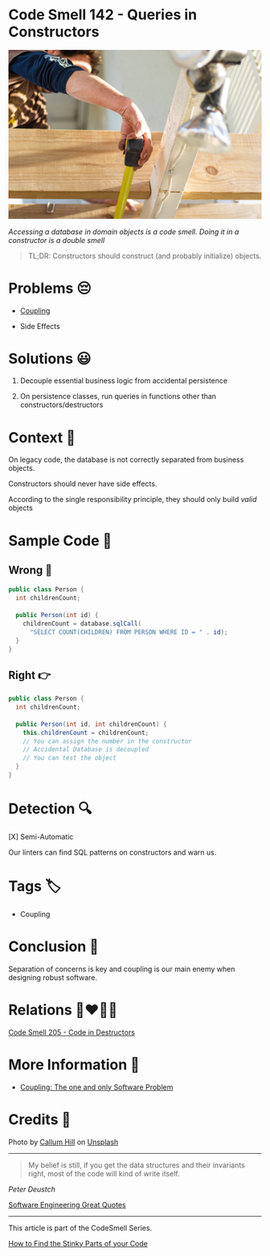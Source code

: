 # Code Smell 142 - Queries in Constructors

![Code Smell 142 - Queries in Constructors](Code%20Smell%20142%20-%20Queries%20in%20Constructors.jpg)

*Accessing a database in domain objects is a code smell. Doing it in a constructor is a double smell*

> TL;DR: Constructors should construct (and probably initialize) objects.

# Problems 😔 

- [Coupling](https://github.com/mcsee/Software-Design-Articles/tree/main/Articles/Theory/Coupling%20-%20The%20one%20and%20only%20software%20design%20problem/readme.md)

- Side Effects

# Solutions 😃

1. Decouple essential business logic from accidental persistence

2. On persistence classes, run queries in functions other than constructors/destructors

# Context 💬

On legacy code, the database is not correctly separated from business objects.

Constructors should never have side effects.

According to the single responsibility principle, they should only build *valid* objects

# Sample Code 📖

## Wrong 🚫

<!-- [Gist Url](https://gist.github.com/mcsee/5125008158d94d51b27e8687bbbbf812) -->

```java
public class Person {
  int childrenCount; 

  public Person(int id) {
    childrenCount = database.sqlCall(
      "SELECT COUNT(CHILDREN) FROM PERSON WHERE ID = " . id); 
  }
}
```

## Right 👉

<!-- [Gist Url](https://gist.github.com/mcsee/a84b6d71034c47c1f95590d74bd2126d) -->

```java
public class Person {
  int childrenCount; 

  public Person(int id, int childrenCount) {
    this.childrenCount = childrenCount; 
    // You can assign the number in the constructor
    // Accidental Database is decoupled
    // You can test the object
  }
}
```

# Detection 🔍

[X] Semi-Automatic 

Our linters can find SQL patterns on constructors and warn us.

# Tags 🏷️

- Coupling

# Conclusion 🏁

Separation of concerns is key and coupling is our main enemy when designing robust software.

# Relations 👩‍❤️‍💋‍👨

[Code Smell 205 - Code in Destructors](https://github.com/mcsee/Software-Design-Articles/tree/main/Articles/Code%20Smells/Code%20Smell%20205%20-%20Code%20in%20Destructors/readme.md)

# More Information 📕

- [Coupling: The one and only Software Problem](https://github.com/mcsee/Software-Design-Articles/tree/main/Articles/Theory/Coupling%20-%20The%20one%20and%20only%20software%20design%20problem/readme.md)

# Credits 🙏

<span>Photo by [Callum Hill](https://unsplash.com/@inkyhills) on [Unsplash](https://unsplash.com/s/photos/no)</span>

* * *

> My belief is still, if you get the data structures and their invariants right, most of the code will kind of write itself.

_Peter Deustch_
 
[Software Engineering Great Quotes](https://github.com/mcsee/Software-Design-Articles/tree/main/Articles/Quotes/Software%20Engineering%20Great%20Quotes/readme.md)

* * *

This article is part of the CodeSmell Series.

[How to Find the Stinky Parts of your Code](https://github.com/mcsee/Software-Design-Articles/tree/main/Articles/Code%20Smells/How%20to%20Find%20the%20Stinky%20parts%20of%20your%20Code/readme.md)